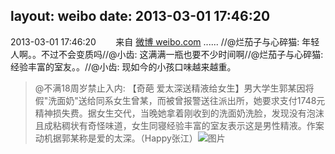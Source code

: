 layout: weibo
date: 2013-03-01 17:46:20
---
<meta name="referrer" content="no-referrer" />

2013-03-01 17:46:20  &nbsp;&nbsp;&nbsp;&nbsp;&nbsp;&nbsp; 来自 <a href="http://weibo.com/" rel="nofollow">微博 weibo.com</a>
...... //@烂茄子与心碎猫: 年轻人啊。。不过不会变质吗//@小齿: 这满满一瓶也要不少时间啊//@烂茄子与心碎猫: 经验丰富的室友。。//@小齿: 现如今的小孩口味越来越重。
>  @不满18周岁禁止入内: 【奇葩 爱太深送精液给女生】男大学生郭某因将假"洗面奶"送给同系女生曾某，而被曾报警送往派出所，她要求支付1748元精神损失费。据女生交代，当晚她拿着刚收到的洗面奶洗脸，发现没有泡沫且成粘稠状有奇怪味道，女生同寝经验丰富的室友表示这是男性精液。作案动机据郭某称是爱的太深。（Happy张江） ​​​
>  ![图片](https://ww4.sinaimg.cn/large/6d548ddcgw1e2ab71d7u2j.jpg)
